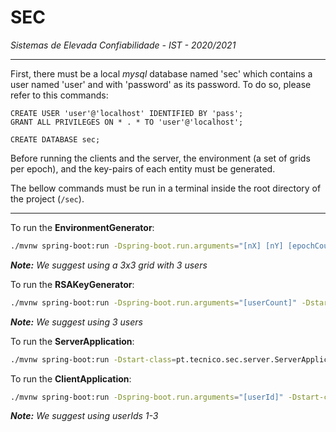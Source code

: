 # SEC
*Sistemas de Elevada Confiabilidade - IST - 2020/2021*

---

First, there must be a local *mysql* database named 'sec' which contains a user named 'user' and with 'password' as its password.
To do so, please refer to this commands:
```mysql
CREATE USER 'user'@'localhost' IDENTIFIED BY 'pass';
GRANT ALL PRIVILEGES ON * . * TO 'user'@'localhost';
```
```mysql
CREATE DATABASE sec;
```

Before running the clients and the server, the environment (a set of grids per epoch), and the key-pairs of each entity must be generated.

The bellow commands must be run in a terminal inside the root directory of the project (```/sec```).

---

To run the **EnvironmentGenerator**:
```bash
./mvnw spring-boot:run -Dspring-boot.run.arguments="[nX] [nY] [epochCount] [userCount]" -Dstart-class=pt.tecnico.sec.EnvironmentGenerator
```
***Note:** We suggest using a 3x3 grid with 3 users*

To run the **RSAKeyGenerator**:
```bash
./mvnw spring-boot:run -Dspring-boot.run.arguments="[userCount]" -Dstart-class=pt.tecnico.sec.RSAKeyGenerator
```
***Note:** We suggest using 3 users*

To run the **ServerApplication**:
```bash
./mvnw spring-boot:run -Dstart-class=pt.tecnico.sec.server.ServerApplication
```

To run the **ClientApplication**:
```bash
./mvnw spring-boot:run -Dspring-boot.run.arguments="[userId]" -Dstart-class=pt.tecnico.sec.client.ClientApplication
```
***Note:** We suggest using userIds 1-3*